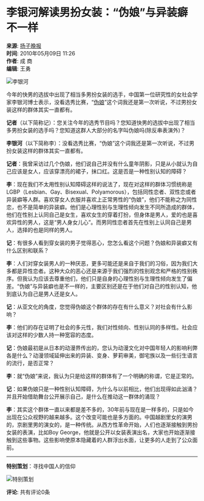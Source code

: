 # 李银河解读男扮女装：“伪娘”与异装癖不一样

**来源**: [扬子晚报](http://epaper.yangtse.com/yzwb/2010-05/09/content_130730.htm?div=-1)  
**时间**: 2010年05月09日 11:26  
**作者**: 成 商  
**编辑**: 王勇  

![李银河](http://res.book.ifeng.com/attachments/2010/05/09/rd_rs_5c4c5befeed56b9ea724ac866d56b759.jpg)

今年的快男的选拔中出现了相当多男扮女装的选手，中国第一位研究性的女社会学家李银河博士表示，没看选秀比赛，“[伪娘](http://fashion.ifeng.com/trends/tide/detail_2010_05/10/1500463_0.shtml)”这个词我还是第一次听说，不过男扮女装这样的群体其实一直都有。

**记者**（以下简称记）：您关注今年的选秀节目吗？您知道快男的选拔中出现了相当多男扮女装的选手吗？您知道这群人大部分的名字叫伪娘吗(除反串表演外)？  

**李银河**（以下简称李）：没看选秀比赛，“伪娘”这个词我还是第一次听说，不过男扮女装这样的群体其实一直都有。  

**记者**：我曾采访过几个伪娘，他们说自己并没有什么童年阴影，只是从小就认为自己应该是女人，应该穿漂亮的裙子，抹口红。这是否是一种性别认知的障碍？  

**李**：现在我们不太用性别认知障碍这样的说法了，现在对这样的群体习惯统称是LGBP（Lesbian、Gay、Bisexual、Polyamorous），包括同性恋者、双性恋或者异装癖等人群。喜欢穿女人衣服并喜欢上正常男性的“伪娘”，他们不能称之为同性恋，也不是简单的异装癖。他们是心理性别与生理性倾向发生不同所造成的群体，他们在性别上认同自己是女生，喜欢女生的穿着打扮，但身体是男人，爱的也是喜欢异性的男人，这是“男人身女儿心”。而男同性恋者首先在性别上认同自己是男人，选择的也是同样的男人。  

**记**：有很多人看到穿女装的男子觉得恶心，您怎么看这个问题？伪娘和异装癖又有什么区别和联系？  

**李**：人们对穿女装男人的一种厌恶，更多可能还是来自于我们的习俗，因为我们大多都是异性恋者。这种大众的恶心还是来源于我们强烈的性别观念和严格的性别秩序。但我认为应该去尊重他们，他们只是自身的心理性别与生理性倾向发生了偏差。“伪娘”与异装癖也是不一样的，主要区别还是在于他们对自己的性别认知，他到底认为自己是男人还是女人。  

**记**：从亚文化的角度，您觉得伪娘这个群体的存在有什么意义？对社会有什么影响？  

**李**：他们的存在证明了社会的多元性，我们对性倾向、性别认同的多样性。社会应该对这样的少数人持一种宽容的态度。  

**记**：伪娘最初是从日本的动漫界传出的，您认为动漫文化对中国年轻人的影响利弊各是什么？动漫领域延伸出来的异装、变身、萝莉审美，御宅族以及一些衍生语言的流行，是否正常？  

**李**：就“伪娘”来说，我认为只是给这样的群体有了一个明确的称谓，它是正常的。  

**记**：如果伪娘只是一种性别认知障碍，为什么与以前相比，他们出现得如此汹涌？并且开始借助舞台公开展示自己，是什么在推动这一群体的涌现？  

**李**：其实这个群体一直以来都是差不多的，30年前与现在是一样多的，只是如今出现在公众视野的越来越多。这个改变可能也是多方面的。中国越剧里女的演男的，京剧里男的演女的，是一种传统。从西方性革命开始，人们也逐渐接触到男扮女装的表演，比如Boy George，他就是公开以女装表演出名，大家也开始逐渐接触到这些事物。这些影响使原本隐藏着的人群浮出水面，让更多的人走到了公众面前。  

---

**特别策划**：寻找中国人的信仰

![特别策划](http://img.ifeng.com/tres/pub_res/final_image/websj01.gif) 

**评论**: 共有评论0条 
